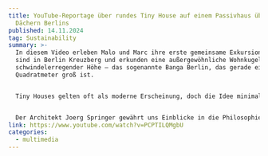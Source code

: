 ```yaml
---
title: YouTube-Reportage über rundes Tiny House auf einem Passivhaus über den
  Dächern Berlins
published: 14.11.2024
tag: Sustainability
summary: >-
  In diesem Video erleben Malo und Marc ihre erste gemeinsame Exkursion: Wir
  sind in Berlin Kreuzberg und erkunden eine außergewöhnliche Wohnkugel in
  schwindelerregender Höhe – das sogenannte Banga Berlin, das gerade einmal 8
  Quadratmeter groß ist.


  Tiny Houses gelten oft als moderne Erscheinung, doch die Idee minimalistischen Wohnens ist keineswegs neu. Bereits vor über 50 Jahren gab es Visionär*innen, die minimalistisch leben wollten. Begleitet uns auf eine kleine Zeitreise, während wir 48 Stunden testen, wie es sich in diesem kleinen UFO lebt und wie Architekt*innen sich damals die Zukunft vorstellten.


  Der Architekt Joerg Springer gewährt uns Einblicke in die Philosophie des Space Age und die enormen Herausforderungen, die er meisterte, um das UFO aus Italien nach Berlin zu bringen.
link: https://www.youtube.com/watch?v=PCPTILQMgbU
categories:
  - multimedia
---
```

